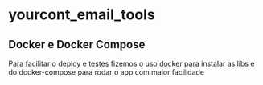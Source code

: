 # yourcont_email_tools

## Docker e Docker Compose
Para facilitar o deploy e testes fizemos o uso docker para instalar as libs
e do docker-compose para rodar o app com maior facilidade